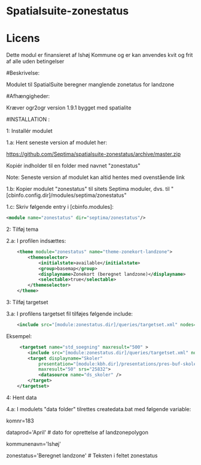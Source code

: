 Spatialsuite-zonestatus
=======================


# Licens

Dette modul er finansieret af Ishøj Kommune og er kan anvendes kvit og frit af alle uden betingelser


#Beskrivelse:

Modulet til SpatialSuite beregner manglende zonetatus for landzone


#Afhængigheder:

Kræver ogr2ogr version 1.9.1 bygget med spatialite

#INSTALLATION :

1:   Installér modulet

1.a: Hent seneste version af modulet her:


https://github.com/Septima/spatialsuite-zonestatus/archive/master.zip

Kopiér indholder til en folder med navnet "zonestatus"

Note: Seneste version af modulet kan altid hentes med ovenstående link


1.b: Kopier modulet "zonestatus" til sitets Septima moduler, dvs. til "[cbinfo.config.dir]/modules/septima/zonestatus"

1.c: Skriv følgende entry i [cbinfo.modules]:
```xml
<module name="zonestatus" dir="septima/zonestatus"/>
```
2: Tilføj tema

2.a: I profilen indsættes:
```xml
    <theme module="zonestatus" name="theme-zonekort-landzone">
        <themeselector>
            <initialstate>available</initialstate>
            <group>basemap</group>
            <displayname>Zonekort (beregnet landzone)</displayname>
            <selectable>true</selectable>
        </themeselector>
    </theme>
```

3: Tilføj targetset

3.a: I profilens targetset fil tilføjes følgende include:
```xml
    <include src="[module:zonestatus.dir]/queries/targetset.xml" nodes="/spatialqueries/targetset/*" mustexist="false"/>
```

Eksempel:

```xml
     <targetset name="std_soegning" maxresult="500" >
        <include src="[module:zonestatus.dir]/queries/targetset.xml" nodes="/spatialqueries/targetset/*" mustexist="false"/>
        <target displayname="Skoler"
            presentation="[module:kbh.dir]/presentations/pres-buf-skoler"
            maxresult="50" srs="25832">
            <datasource name="ds_skoler" />
        </target>
    </targetset>
```


4: Hent data

4.a: I modulets "data folder" tilrettes createdata.bat  med følgende variable:

komnr=183

dataprod='April' # dato for oprettelse af landzonepolygon

kommunenavn='Ishøj'

zonestatus='Beregnet landzone' # Teksten i feltet zonestatus
